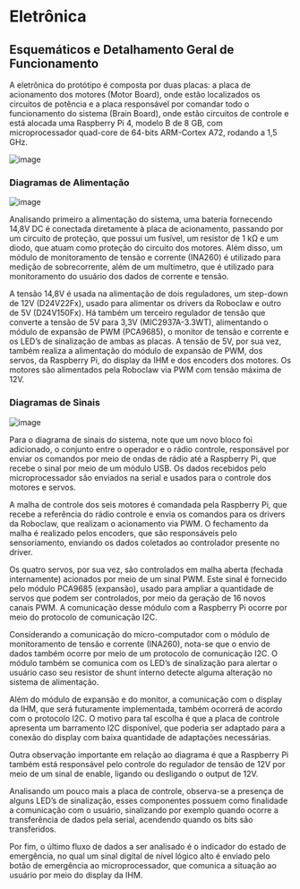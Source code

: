 # Eletrônica

## Esquemáticos e Detalhamento Geral de Funcionamento

A eletrônica do protótipo é composta por duas placas: a placa de acionamento dos motores (Motor Board), onde estão localizados os circuitos de potência e a placa responsável por comandar todo o funcionamento do sistema (Brain Board), onde estão circuitos de controle e está alocada uma Raspberry Pi 4, modelo B de 8 GB, com microprocessador quad-core de 64-bits ARM-Cortex A72, rodando a 1,5 GHz.

![image](https://github.com/pfeinsper/unmaned-ground-vehicle-2024.1/assets/62897902/1dc84aa9-ae4c-47ea-b9fe-22ce198eccc0)

### Diagramas de Alimentação 

![image](https://github.com/pfeinsper/unmaned-ground-vehicle-2024.1/assets/62897902/c5bc6dfb-6f5d-4799-a671-9b6f92f61649)

Analisando primeiro a alimentação do sistema, uma bateria fornecendo 14,8V DC é conectada diretamente à placa de acionamento, passando por um circuito de proteção, que possui um fusível, um resistor de 1 kΩ e um diodo, que atuam como proteção do circuito dos motores. Além disso, um módulo de monitoramento de tensão e corrente (INA260) é utilizado para medição de sobrecorrente, além de um multímetro, que é utilizado para monitoramento do usuário dos dados de corrente e tensão.

A tensão 14,8V é usada na alimentação de dois reguladores, um step-down de 12V (D24V22Fx), usado para alimentar os drivers da Roboclaw e outro de 5V (D24V150Fx). Há também um terceiro regulador de tensão que converte a tensão de 5V para 3,3V (MIC2937A-3.3WT), alimentando o módulo de expansão de PWM (PCA9685), o monitor de tensão e corrente e os LED’s de sinalização de ambas as placas. A tensão de 5V, por sua vez, também realiza a alimentação do módulo de expansão de PWM, dos servos, da Raspberry Pi, do display da IHM e dos encoders dos motores. Os motores são alimentados pela Roboclaw via PWM com tensão máxima de 12V.

### Diagramas de Sinais

![image](https://github.com/pfeinsper/unmaned-ground-vehicle-2024.1/assets/62897902/891ba8ec-8fbb-4dc3-8923-d29686c0f81f)

Para o diagrama de sinais do sistema, note que um novo bloco foi adicionado, o conjunto entre o operador e o rádio controle, responsável por enviar os comandos por meio de ondas de rádio até a Raspberry Pi, que recebe o sinal por meio de um módulo USB. Os dados recebidos pelo microprocessador são enviados na serial e usados para o controle dos motores e servos. 

A malha de controle dos seis motores é comandada pela Raspberry Pi, que recebe a referência do rádio controle e envia os comandos para os drivers da Roboclaw, que realizam o acionamento via PWM. O fechamento da malha é realizado pelos encoders, que são responsáveis pelo sensoriamento, enviando os dados coletados ao controlador presente no driver.

Os quatro servos, por sua vez, são controlados em malha aberta (fechada internamente) acionados por meio de um sinal PWM. Este sinal é fornecido pelo módulo PCA9685 (expansão), usado para ampliar a quantidade de servos que podem ser controlados, por meio da geração de 16 novos canais PWM. A comunicação desse módulo com a Raspberry Pi ocorre por meio do protocolo de comunicação I2C.

Considerando a comunicação do micro-computador com o módulo de monitoramento de tensão e corrente (INA260), nota-se que o envio de dados também ocorre por meio de um protocolo de comunicação I2C. O módulo também se comunica com os LED’s de sinalização para alertar o usuário caso seu resistor de shunt interno detecte alguma alteração no sistema de alimentação.

Além do módulo de expansão e do monitor, a comunicação com o display da IHM, que será futuramente implementada, também ocorrerá de acordo com o protocolo I2C. O motivo para tal escolha é que a placa de controle apresenta um barramento I2C disponível, que poderia ser adaptado para a conexão do display com baixa quantidade de adaptações necessárias.

Outra observação importante em relação ao diagrama é que a Raspberry Pi também está responsável pelo controle do regulador de tensão de 12V por meio de um sinal de enable, ligando ou desligando o output de 12V.

Analisando um pouco mais a placa de controle, observa-se a presença de alguns LED’s de sinalização, esses componentes possuem como finalidade a comunicação com o usuário, sinalizando por exemplo quando ocorre a transferência de dados pela serial, acendendo quando os bits são transferidos. 

Por fim, o último fluxo de dados a ser analisado é o indicador do estado de emergência, no qual um sinal digital de nível lógico alto é enviado pelo botão de emergência ao microprocessador, que comunica a situação ao usuário por meio do display da IHM. 
